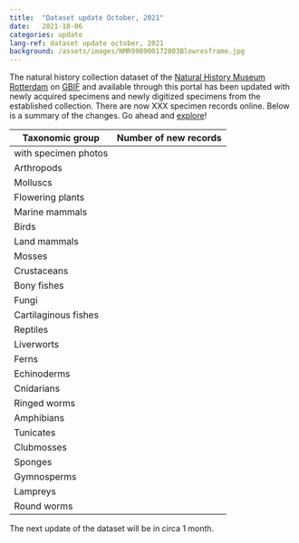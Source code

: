 ```yaml
---
title:  "Dataset update October, 2021"
date:   2021-10-06
categories: update
lang-ref: dataset update october, 2021
background: /assets/images/NMR998900172803Blowresframe.jpg
---
```


The natural history collection dataset of the [Natural History Museum Rotterdam](https://www.hetnatuurhistorisch.nl/en) on [GBIF](https://www.gbif.org/) and available through this portal has been updated with newly acquired specimens and newly digitized specimens from the established collection. There are now XXX specimen records online. Below is a summary of the changes. Go ahead and [explore](https://hp-nhm-rotterdam.gbif-staging.org/data)!

Taxonomic group | Number of new records
---------- | ----------  
with specimen photos | 
Arthropods | 
Molluscs | 
Flowering plants | 
Marine mammals | 
Birds | 
Land mammals | 
Mosses | 
Crustaceans | 
Bony fishes | 
Fungi | 
Cartilaginous fishes | 
Reptiles | 
Liverworts | 
Ferns | 
Echinoderms | 
Cnidarians | 
Ringed worms | 
Amphibians | 
Tunicates | 
Clubmosses | 
Sponges | 
Gymnosperms | 
Lampreys | 
Round worms | 

The next update of the dataset will be in circa 1 month.
